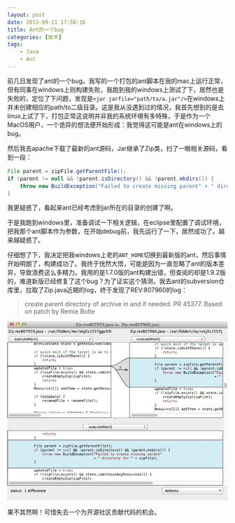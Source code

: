 ```yaml
---
layout: post
date: 2013-09-11 17:58:16
title: Ant的一个bug
categories: [技术]
tags:
	- Java
	- Ant
---
```


前几日发现了ant的一个bug。我写的一个打包的ant脚本在我的mac上运行正常，但有同事在windows上则构建失败，我跑到我的windows上测试了下，居然也是失败的，定位了下问题，发现是`<jar jarfile="path/to/a.jar"/>`在windows上并未创建相应的path/to二级目录。这是我从没遇到过的情况，我首先想到的是去linux上试了下，打包正常这说明并非我的系统环境有多特殊，于是作为一个MacOS用户，一个诡异的想法便开始形成：我觉得这可能是ant在windows上的bug。

然后我去apache下载了最新的ant源码，Jar继承了Zip类，扫了一眼相关源码，看到一段：

```java
File parent = zipFile.getParentFile();
if (parent != null && !parent.isDirectory() && !parent.mkdirs()) {
    throw new BuildException("Failed to create missing parent" + " directory for " + zipFile);
}
```

我更疑惑了，看起来ant已经考虑到jar所在的目录的创建了啊。

于是我跑到windows里，准备调试一下相关逻辑，在eclipse里配置了调试环境，把我那个ant脚本作为参数，在开始debug前，我先运行了一下，居然成功了。越来越疑惑了。

仔细想了下，我决定把我windows上老的`ANT_HOME`切换到最新版的ant，然后事情开始明朗了，构建成功了。我终于恍然大悟，可能是因为一直忽略了ant的版本差异，导致浪费这么多精力。我用的是1.7.0版的ant构建出错，但查阅的却是1.9.2版的，难道新版已经修复了这个bug？为了证实这个猜测，我去ant的subversion仓库里，拉取了Zip.java近期的log，终于发现了REV:807960的log：

> create parent directory of archive in <zip> and <tar> if needed. PR 45377. Based on patch by Remie Bolte

![Ant patch](/images/ant-patch.png)

果不其然啊！可惜失去一个为开源社区贡献代码的机会。
